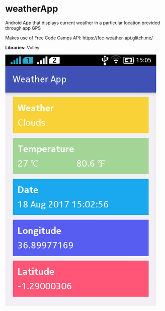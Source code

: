 # weatherApp
Android App that displays current weather in a particular location provided through app GPS

Makes use of Free Code Camps API: https://fcc-weather-api.glitch.me/

**Libraries:** Volley

![screenshots](screenshots/homepage.png)
